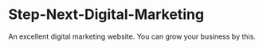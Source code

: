 # Step-Next-Digital-Marketing
An excellent digital marketing website. You can grow your business by this.
